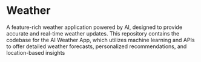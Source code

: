 # Weather
A feature-rich weather application powered by AI, designed to provide accurate and real-time weather updates. This repository contains the codebase for the AI Weather App, which utilizes machine learning and APIs to offer detailed weather forecasts, personalized recommendations, and location-based insights

